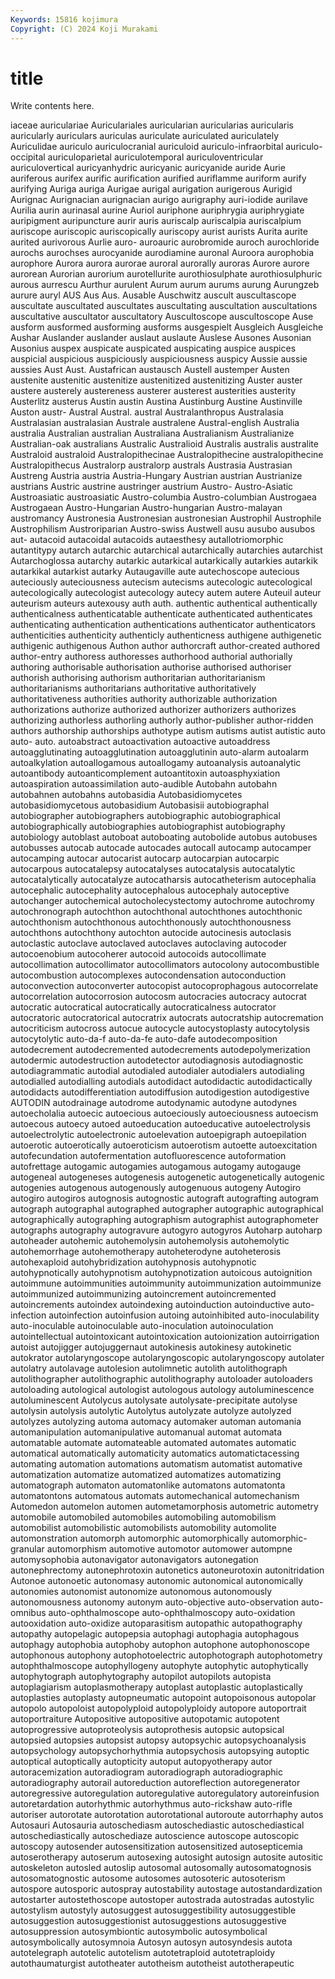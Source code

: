 ```yaml
---
Keywords: 15816 kojimura
Copyright: (C) 2024 Koji Murakami
---
```


# title

Write contents here.



iaceae auriculariae Auriculariales auricularian auricularias auricularis auricularly
auriculars auriculas auriculate auriculated auriculately Auriculidae auriculo auriculocranial auriculoid auriculo-infraorbital
auriculo-occipital auriculoparietal auriculotemporal auriculoventricular auriculovertical auricyanhydric auricyanic auricyanide auride Aurie
auriferous aurifex aurific aurification aurified auriflamme auriform aurify aurifying Auriga
auriga Aurigae aurigal aurigation aurigerous Aurigid Aurignac Aurignacian aurignacian aurigo
aurigraphy auri-iodide aurilave Aurilia aurin aurinasal aurine Auriol auriphone auriphrygia
auriphrygiate auripigment auripuncture aurir auris auriscalp auriscalpia auriscalpium auriscope auriscopic
auriscopically auriscopy aurist aurists Aurita aurite aurited aurivorous Aurlie auro-
auroauric aurobromide auroch aurochloride aurochs aurochses aurocyanide aurodiamine auronal Auroora
aurophobia aurophore Aurora aurora aurorae auroral aurorally auroras Aurore aurore
aurorean Aurorian aurorium aurotellurite aurothiosulphate aurothiosulphuric aurous aurrescu Aurthur aurulent
Aurum aurum aurums aurung Aurungzeb aurure auryl AUS Aus Aus.
Ausable Auschwitz auscult auscultascope auscultate auscultated auscultates auscultating auscultation auscultations
auscultative auscultator auscultatory Auscultoscope auscultoscope Ause ausform ausformed ausforming ausforms
ausgespielt Ausgleich Ausgleiche Aushar Auslander auslander auslaut auslaute Auslese Ausones
Ausonian Ausonius auspex auspicate auspicated auspicating auspice auspices auspicial auspicious
auspiciously auspiciousness auspicy Aussie aussie aussies Aust Aust. Austafrican austausch
Austell austemper Austen austenite austenitic austenitize austenitized austenitizing Auster auster
austere austerely austereness austerer austerest austerities austerity Austerlitz austerus Austin
austin Austina Austinburg Austine Austinville Auston austr- Austral Austral. austral
Australanthropus Australasia Australasian australasian Australe australene Austral-english Australia australia Australian
australian Australiana Australianism Australianize Australian-oak australians Australic Australioid Australis australis
australite Australoid australoid Australopithecinae Australopithecine australopithecine Australopithecus Australorp australorp australs
Austrasia Austrasian Austreng Austria austria Austria-Hungary Austrian austrian Austrianize austrians
Austric austrine austringer austrium Austro- Austro-Asiatic Austroasiatic austroasiatic Austro-columbia Austro-columbian
Austrogaea Austrogaean Austro-Hungarian Austro-hungarian Austro-malayan austromancy Austronesia Austronesian austronesian Austrophil
Austrophile Austrophilism Austroriparian Austro-swiss Austwell ausu ausubo ausubos aut- autacoid
autacoidal autacoids autaesthesy autallotriomorphic autantitypy autarch autarchic autarchical autarchically autarchies
autarchist Autarchoglossa autarchy autarkic autarkical autarkically autarkies autarkik autarkikal autarkist
autarky Autaugaville aute autechoscope autecious auteciously auteciousness autecism autecisms autecologic
autecological autecologically autecologist autecology autecy autem autere Auteuil auteur auteurism
auteurs autexousy auth auth. authentic authentical authentically authenticalness authenticatable authenticate
authenticated authenticates authenticating authentication authentications authenticator authenticators authenticities authenticity authenticly
authenticness authigene authigenetic authigenic authigenous Authon author authorcraft author-created authored
author-entry authoress authoresses authorhood authorial authorially authoring authorisable authorisation authorise
authorised authoriser authorish authorising authorism authoritarian authoritarianism authoritarianisms authoritarians authoritative
authoritatively authoritativeness authorities authority authorizable authorization authorizations authorize authorized authorizer
authorizers authorizes authorizing authorless authorling authorly author-publisher author-ridden authors authorship
authorships authotype autism autisms autist autistic auto auto- auto. autoabstract
autoactivation autoactive autoaddress autoagglutinating autoagglutination autoagglutinin auto-alarm autoalarm autoalkylation autoallogamous
autoallogamy autoanalysis autoanalytic autoantibody autoanticomplement autoantitoxin autoasphyxiation autoaspiration autoassimilation auto-audible
Autobahn autobahn autobahnen autobahns autobasidia Autobasidiomycetes autobasidiomycetous autobasidium Autobasisii autobiographal
autobiographer autobiographers autobiographic autobiographical autobiographically autobiographies autobiographist autobiography autobiology autoblast
autoboat autoboating autobolide autobus autobuses autobusses autocab autocade autocades autocall
autocamp autocamper autocamping autocar autocarist autocarp autocarpian autocarpic autocarpous autocatalepsy
autocatalyses autocatalysis autocatalytic autocatalytically autocatalyze autocatharsis autocatheterism autocephalia autocephalic autocephality
autocephalous autocephaly autoceptive autochanger autochemical autocholecystectomy autochrome autochromy autochronograph autochthon
autochthonal autochthones autochthonic autochthonism autochthonous autochthonously autochthonousness autochthons autochthony autochton
autocide autocinesis autoclasis autoclastic autoclave autoclaved autoclaves autoclaving autocoder autocoenobium
autocoherer autocoid autocoids autocollimate autocollimation autocollimator autocollimators autocolony autocombustible autocombustion
autocomplexes autocondensation autoconduction autoconvection autoconverter autocopist autocoprophagous autocorrelate autocorrelation autocorrosion
autocosm autocracies autocracy autocrat autocratic autocratical autocratically autocraticalness autocrator autocratoric
autocratorical autocratrix autocrats autocratship autocremation autocriticism autocross autocue autocycle autocystoplasty
autocytolysis autocytolytic auto-da-f auto-da-fe auto-dafe autodecomposition autodecrement autodecremented autodecrements autodepolymerization
autodermic autodestruction autodetector autodiagnosis autodiagnostic autodiagrammatic autodial autodialed autodialer autodialers
autodialing autodialled autodialling autodials autodidact autodidactic autodidactically autodidacts autodifferentiation autodiffusion
autodigestion autodigestive AUTODIN autodrainage autodrome autodynamic autodyne autodynes autoecholalia autoecic
autoecious autoeciously autoeciousness autoecism autoecous autoecy autoed autoeducation autoeducative autoelectrolysis
autoelectrolytic autoelectronic autoelevation autoepigraph autoepilation autoerotic autoerotically autoeroticism autoerotism autoette
autoexcitation autofecundation autofermentation autofluorescence autoformation autofrettage autogamic autogamies autogamous autogamy
autogauge autogeneal autogeneses autogenesis autogenetic autogenetically autogenic autogenies autogenous autogenously
autogenuous autogeny Autogiro autogiro autogiros autognosis autognostic autograft autografting autogram
autograph autographal autographed autographer autographic autographical autographically autographing autographism autographist
autographometer autographs autography autogravure autogyro autogyros Autoharp autoharp autoheader autohemic
autohemolysin autohemolysis autohemolytic autohemorrhage autohemotherapy autoheterodyne autoheterosis autohexaploid autohybridization autohypnosis
autohypnotic autohypnotically autohypnotism autohypnotization autoicous autoignition autoimmune autoimmunities autoimmunity autoimmunization
autoimmunize autoimmunized autoimmunizing autoincrement autoincremented autoincrements autoindex autoindexing autoinduction autoinductive
auto-infection autoinfection autoinfusion autoing autoinhibited auto-inoculability auto-inoculable autoinoculable auto-inoculation autoinoculation
autointellectual autointoxicant autointoxication autoionization autoirrigation autoist autojigger autojuggernaut autokinesis autokinesy
autokinetic autokrator autolaryngoscope autolaryngoscopic autolaryngoscopy autolater autolatry autolavage autolesion autolimnetic
autolith autolithograph autolithographer autolithographic autolithography autoloader autoloaders autoloading autological autologist
autologous autology autoluminescence autoluminescent Autolycus autolysate autolysate-precipitate autolyse autolysin autolysis
autolytic Autolytus autolyzate autolyze autolyzed autolyzes autolyzing automa automacy automaker
automan automania automanipulation automanipulative automanual automat automata automatable automate automateable
automated automates automatic automatical automatically automaticity automatics automatictacessing automating automation
automations automatism automatist automative automatization automatize automatized automatizes automatizing automatograph
automaton automatonlike automatons automatonta automatontons automatous automats automechanical automechanism Automedon
automelon automen autometamorphosis autometric autometry automobile automobiled automobiles automobiling automobilism
automobilist automobilistic automobilists automobility automolite automonstration automorph automorphic automorphically automorphic-granular
automorphism automotive automotor automower autompne automysophobia autonavigator autonavigators autonegation autonephrectomy
autonephrotoxin autonetics autoneurotoxin autonitridation Autonoe autonoetic autonomasy autonomic autonomical autonomically
autonomies autonomist autonomize autonomous autonomously autonomousness autonomy autonym auto-objective auto-observation
auto-omnibus auto-ophthalmoscope auto-ophthalmoscopy auto-oxidation autooxidation auto-oxidize autoparasitism autopathic autopathography autopathy
autopelagic autopepsia autophagi autophagia autophagous autophagy autophobia autophoby autophon autophone
autophonoscope autophonous autophony autophotoelectric autophotograph autophotometry autophthalmoscope autophyllogeny autophyte autophytic
autophytically autophytograph autophytography autopilot autopilots autopista autoplagiarism autoplasmotherapy autoplast autoplastic
autoplastically autoplasties autoplasty autopneumatic autopoint autopoisonous autopolar autopolo autopoloist autopolyploid
autopolyploidy autopore autoportrait autoportraiture Autopositive autopositive autopotamic autopotent autoprogressive autoproteolysis
autoprothesis autopsic autopsical autopsied autopsies autopsist autopsy autopsychic autopsychoanalysis autopsychology
autopsychorhythmia autopsychosis autopsying autoptic autoptical autoptically autopticity autoput autopyotherapy autor
autoracemization autoradiogram autoradiograph autoradiographic autoradiography autorail autoreduction autoreflection autoregenerator autoregressive
autoregulation autoregulative autoregulatory autoreinfusion autoretardation autorhythmic autorhythmus auto-rickshaw auto-rifle autoriser
autorotate autorotation autorotational autoroute autorrhaphy autos Autosauri Autosauria autoschediasm autoschediastic
autoschediastical autoschediastically autoschediaze autoscience autoscope autoscopic autoscopy autosender autosensitization autosensitized
autosepticemia autoserotherapy autoserum autosexing autosight autosign autosite autositic autoskeleton autosled
autoslip autosomal autosomally autosomatognosis autosomatognostic autosome autosomes autosoteric autosoterism autospore
autosporic autospray autostability autostage autostandardization autostarter autostethoscope autostoper autostrada autostradas
autostylic autostylism autostyly autosuggest autosuggestibility autosuggestible autosuggestion autosuggestionist autosuggestions autosuggestive
autosuppression autosymbiontic autosymbolic autosymbolical autosymbolically autosymnoia Autosyn autosyn autosyndesis autota
autotelegraph autotelic autotelism autotetraploid autotetraploidy autothaumaturgist autotheater autotheism autotheist autotherapeutic
